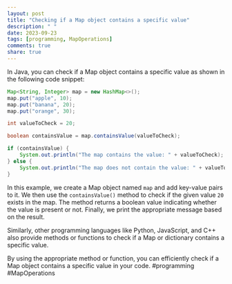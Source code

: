 ```yaml
---
layout: post
title: "Checking if a Map object contains a specific value"
description: " "
date: 2023-09-23
tags: [programming, MapOperations]
comments: true
share: true
---
```


In Java, you can check if a Map object contains a specific value as shown in the following code snippet:

```java
Map<String, Integer> map = new HashMap<>();
map.put("apple", 10);
map.put("banana", 20);
map.put("orange", 30);

int valueToCheck = 20;

boolean containsValue = map.containsValue(valueToCheck);

if (containsValue) {
    System.out.println("The map contains the value: " + valueToCheck);
} else {
    System.out.println("The map does not contain the value: " + valueToCheck);
}
```

In this example, we create a Map object named `map` and add key-value pairs to it. We then use the `containsValue()` method to check if the given value `20` exists in the map. The method returns a boolean value indicating whether the value is present or not. Finally, we print the appropriate message based on the result.

Similarly, other programming languages like Python, JavaScript, and C++ also provide methods or functions to check if a Map or dictionary contains a specific value.

By using the appropriate method or function, you can efficiently check if a Map object contains a specific value in your code. #programming #MapOperations